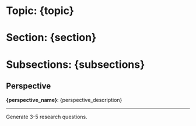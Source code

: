 # Topic: {topic}
# Section: {section}
# Subsections: {subsections}

## Perspective

**{perspective_name}**: {perspective_description}

---

Generate 3-5 research questions.
